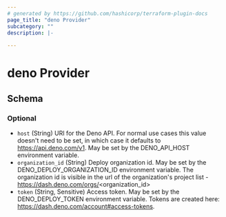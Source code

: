 ```yaml
---
# generated by https://github.com/hashicorp/terraform-plugin-docs
page_title: "deno Provider"
subcategory: ""
description: |-
  
---
```


# deno Provider





<!-- schema generated by tfplugindocs -->
## Schema

### Optional

- `host` (String) URI for the Deno API. For normal use cases this value doesn't need to be set, in which case it defaults to https://api.deno.com/v1. May be set by the DENO_API_HOST environment variable.
- `organization_id` (String) Deploy organization id. May be set by the DENO_DEPLOY_ORGANIZATION_ID environment variable. The organization id is visible in the url of the organization's project list - https://dash.deno.com/orgs/<organization_id>
- `token` (String, Sensitive) Access token. May be set by the DENO_DEPLOY_TOKEN environment variable. Tokens are created here: https://dash.deno.com/account#access-tokens.
